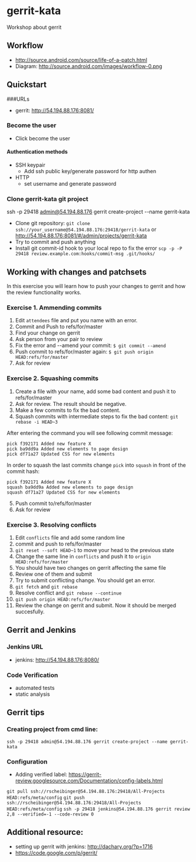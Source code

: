 gerrit-kata
===========

Workshop about gerrit

## Workflow
* http://source.android.com/source/life-of-a-patch.html
* Diagram: http://source.android.com/images/workflow-0.png

## Quickstart
###URLs
* gerrit: http://54.194.88.176:8081/

### Become the user
* Click become the user

#### Authentication methods
* SSH keypair
  * Add ssh public key/generate password for http authen
* HTTP
  * set username and generate password

### Clone gerrit-kata git project

ssh -p 29418 admin@54.194.88.176 gerrit create-project --name gerrit-kata

* Clone git repository: `git clone ssh://your_username@54.194.88.176:29418/gerrit-kata` or http://54.194.88.176:8081/#/admin/projects/gerrit-kata
* Try to commit and push anything
* Install git commit-id hook to your local repo to fix the error `scp -p -P 29418 review.example.com:hooks/commit-msg .git/hooks/`

## Working with changes and patchsets
In this exercise you will learn how to push your changes to gerrit and how the review functionality works.

### Exercise 1. Ammending commits
1. Edit `attendees` file and put you name with an error.
2. Commit and Push to refs/for/master
3. Find your change on gerrit
4. Ask person from your pair to review
5. Fix the error and --amend your commit: `$ git commit --amend`
6. Push commit to refs/for/master again: `$ git push origin HEAD:refs/for/master`
7. Ask for review

### Exercise 2. Squashing commits
1. Create a file with your name, add some bad content and push it to refs/for/master
2. Ask for review. The result should be negative.
3. Make a few commits to fix the bad content.
4. Squash commits with intermediate steps to fix the bad content:
`git rebase -i HEAD~3`

After entering the command you will see following commit message:

```
pick f392171 Added new feature X
pick ba9dd9a Added new elements to page design
pick df71a27 Updated CSS for new elements
```

In order to squash the last commits change `pick` into `squash` in front of the commit hash:

```
pick f392171 Added new feature X
squash ba9dd9a Added new elements to page design
squash df71a27 Updated CSS for new elements
```

5. Push commit to/refs/for/master
6. Ask for review

### Exercise 3. Resolving conflicts
1. Edit `conflicts` file and add some random line
2. commit and push to refs/for/master
3. `git reset --soft HEAD~1` to move your head to the previous state
4. Change the same line in `conflicts` and push it to `origin HEAD:refs/for/master`
5. You should have two changes on gerrit affecting the same file
6. Review one of them and submit
7. Try to submit conflicting change. You should get an error.
8. `git fetch` and `git rebase`
9. Resolve conflict and `git rebase --continue`
10. `git push origin HEAD:refs/for/master`
11. Review the change on gerrit and submit. Now it should be merged succesfully.

## Gerrit and Jenkins
### Jenkins URL
* jenkins: http://54.194.88.176:8080/

### Code Verification
* automated tests
* static analysis

## Gerrit tips
### Creating project from cmd line:
`ssh -p 29418 admin@54.194.88.176 gerrit create-project --name gerrit-kata`
### Configuration
* Adding verified label: https://gerrit-review.googlesource.com/Documentation/config-labels.html

`git pull ssh://rscheibinger@54.194.88.176:29418/All-Projects HEAD:refs/meta/config`
`git push ssh://rscheibinger@54.194.88.176:29418/All-Projects HEAD:refs/meta/config`
`ssh -p 29418 jenkins@54.194.88.176 gerrit review 2,8 --verified=-1 --code-review 0`

## Additional resource:
* setting up gerrit with jenkins: http://dachary.org/?p=1716
* https://code.google.com/p/gerrit/
